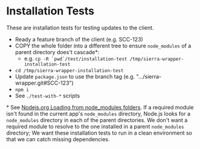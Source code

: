 # Installation Tests

These are installation tests for testing updates to the client.

 * Ready a feature branch of the client (e.g. SCC-123)
 * COPY the whole folder into a different tree to ensure `node_modules` of a parent directory does't cascade\*:
   - e.g. ```cp -R `pwd`/test/installation-test /tmp/sierra-wrapper-installation-test```
 * `cd /tmp/sierra-wrapper-installation-test`
 * Update `package.json` to use the branch tag (e.g. ".../sierra-wrapper.git#SCC-123")
 * `npm i`
 * See `./test-with-*` scripts

 \* See [Nodejs.org Loading from node_modules folders](https://nodejs.org/dist/latest-v12.x/docs/api/all.html#modules_loading_from_node_modules_folders). If a required module isn't found in the current app's `node_modules` directory, Node.js looks for a `node_modules` directory in each of the parent directories. We don't want a required module to resolve to the one installed in a parent `node_modules` directory; We want these installation tests to run in a clean environment so that we can catch missing dependencies.
